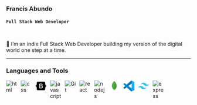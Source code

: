 ### Francis Abundo

**`Full Stack Web Developer`**

<br/>

🔭 I’m an indie Full Stack Web Developer building my version of the digital world one step at a time.
<br/>


<hr>


### Languages and Tools


<img align="left" alt="html" width="30px" style="padding-right:10px" src="https://cdn.jsdelvr.net/gh/devicons/devicon/icons/html5/html5-plain.svg" />
<img align="left" alt="css" width="30px" style="padding-right:10px" src="https://cdn.jsdelvr.net/gh/devicons/devicon/icons/css3/css3-plain.svg" />
<img align="left" alt="bootstrap" width="30px" style="padding-right:10px" src="https://github.com/devicons/devicon/blob/v2.15.1/icons/bootstrap/bootstrap-plain.svg" />
<img align="left" alt="javascript" width="30px" style="padding-right:10px" src="https://cdn.jsdelvr.net/gh/devicons/devicon/icons/javascript/javascript-plain.svg" />
<img align="left" alt="Git" width="30px" style="padding-right:10px" src="https://cdn.jsdelvr.net/gh/devicons/devicon/icons/git/git-original.svg" />
<img align="left" alt="react" width="30px" style="padding-right:10px" src="https://cdn.jsdelvr.net/gh/devicons/devicon/icons/react/react-original.svg" />
<img align="left" alt="nodejs" width="30px" style="padding-right:10px" src="https://cdn.jsdelvr.net/gh/devicons/devicon/icons/nodejs/nodejs-original.svg" />
<img align="left" alt="mongodb" width="30px" style="padding-right:10px" src="https://github.com/devicons/devicon/blob/v2.15.1/icons/mongodb/mongodb-original.svg" />
<img align="left" alt="vscode" width="30px" style="padding-right:10px" src="https://github.com/devicons/devicon/blob/v2.15.1/icons/vscode/vscode-original.svg" />
<img align="left" alt="tailwindcss" width="30px" style="padding-right:10px" src="https://github.com/devicons/devicon/blob/v2.15.1/icons/tailwindcss/tailwindcss-plain.svg" />
<img align="left" alt="express" width="30px" style="padding-right:10px" src="https://cdn.jsdelvr.net/gh/devicons/devicon/icons/express/express-original.svg" />


<br/><br/>



